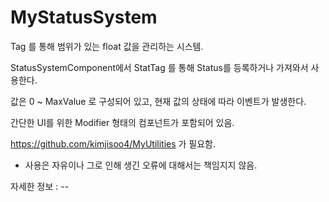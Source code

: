 # MyStatusSystem

Tag 를 통해 범위가 있는 float 값을 관리하는 시스템.


StatusSystemComponent에서 StatTag 를 통해 Status를 등록하거나 가져와서 사용한다.

값은 0 ~ MaxValue 로 구성되어 있고, 현재 값의 상태에 따라 이벤트가 발생한다.


간단한 UI를 위한 Modifier 형태의 컴포넌트가 포함되어 있음.


https://github.com/kimjisoo4/MyUtilities 가 필요함.

- 사용은 자유이나 그로 인해 생긴 오류에 대해서는 책임지지 않음.

자세한 정보 : --
